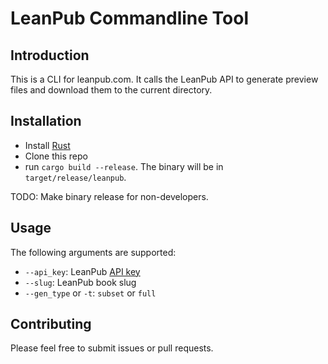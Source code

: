 # LeanPub Commandline Tool

## Introduction

This is a CLI for leanpub.com. It calls the LeanPub API to generate preview files and download them to the current directory.

## Installation

- Install [Rust](https://www.rust-lang.org/tools/install)
- Clone this repo
- run `cargo build --release`. The binary will be in `target/release/leanpub`.

TODO: Make binary release for non-developers.

## Usage

The following arguments are supported:

- `--api_key`: LeanPub [API key](https://leanpub.com/author_dashboard/settings)
- `--slug`: LeanPub book slug
- `--gen_type` or `-t`: `subset` or `full`

## Contributing

Please feel free to submit issues or pull requests.
